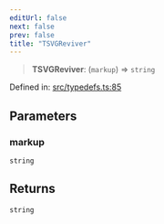 ```yaml
---
editUrl: false
next: false
prev: false
title: "TSVGReviver"
---
```


> **TSVGReviver**: (`markup`) => `string`

Defined in: [src/typedefs.ts:85](https://github.com/fabricjs/fabric.js/blob/8748628df7e9de00ba77413bfc3ad9e9fe9d4f30/src/typedefs.ts#L85)

## Parameters

### markup

`string`

## Returns

`string`
